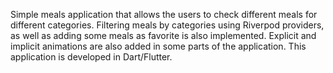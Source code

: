 Simple meals application that allows the users to check different meals for different categories.
Filtering meals by categories using Riverpod providers, as well as adding some meals as favorite is also implemented.
Explicit and implicit animations are also added in some parts of the application.
This application is developed in Dart/Flutter.

